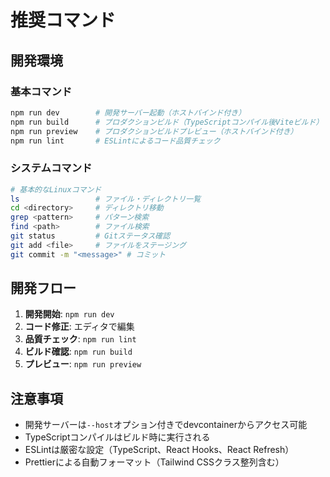 # 推奨コマンド

## 開発環境

### 基本コマンド
```bash
npm run dev        # 開発サーバー起動（ホストバインド付き）
npm run build      # プロダクションビルド（TypeScriptコンパイル後Viteビルド）
npm run preview    # プロダクションビルドプレビュー（ホストバインド付き）
npm run lint       # ESLintによるコード品質チェック
```

### システムコマンド
```bash
# 基本的なLinuxコマンド
ls                 # ファイル・ディレクトリ一覧
cd <directory>     # ディレクトリ移動
grep <pattern>     # パターン検索
find <path>        # ファイル検索
git status         # Gitステータス確認
git add <file>     # ファイルをステージング
git commit -m "<message>" # コミット
```

## 開発フロー

1. **開発開始**: `npm run dev`
2. **コード修正**: エディタで編集
3. **品質チェック**: `npm run lint`
4. **ビルド確認**: `npm run build`
5. **プレビュー**: `npm run preview`

## 注意事項

- 開発サーバーは`--host`オプション付きでdevcontainerからアクセス可能
- TypeScriptコンパイルはビルド時に実行される
- ESLintは厳密な設定（TypeScript、React Hooks、React Refresh）
- Prettierによる自動フォーマット（Tailwind CSSクラス整列含む）